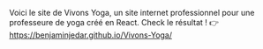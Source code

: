 Voici le site de Vivons Yoga, un site internet professionnel pour une professeure de yoga créé en React.
Check le résultat ! 👉  https://benjaminjedar.github.io/Vivons-Yoga/
